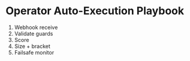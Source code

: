 # Operator Auto-Execution Playbook

1. Webhook receive
2. Validate guards
3. Score
4. Size + bracket
5. Failsafe monitor
